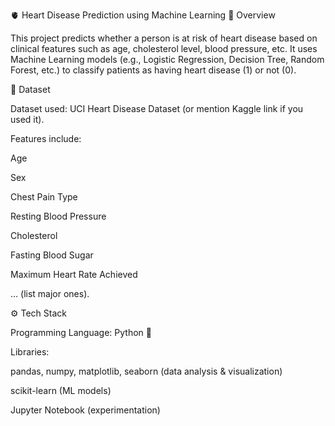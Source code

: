 🫀 Heart Disease Prediction using Machine Learning
📌 Overview

This project predicts whether a person is at risk of heart disease based on clinical features such as age, cholesterol level, blood pressure, etc.
It uses Machine Learning models (e.g., Logistic Regression, Decision Tree, Random Forest, etc.) to classify patients as having heart disease (1) or not (0).

📂 Dataset

Dataset used: UCI Heart Disease Dataset
 (or mention Kaggle link if you used it).

Features include:

Age

Sex

Chest Pain Type

Resting Blood Pressure

Cholesterol

Fasting Blood Sugar

Maximum Heart Rate Achieved

… (list major ones).

⚙️ Tech Stack

Programming Language: Python 🐍

Libraries:

pandas, numpy, matplotlib, seaborn (data analysis & visualization)

scikit-learn (ML models)

Jupyter Notebook (experimentation)
